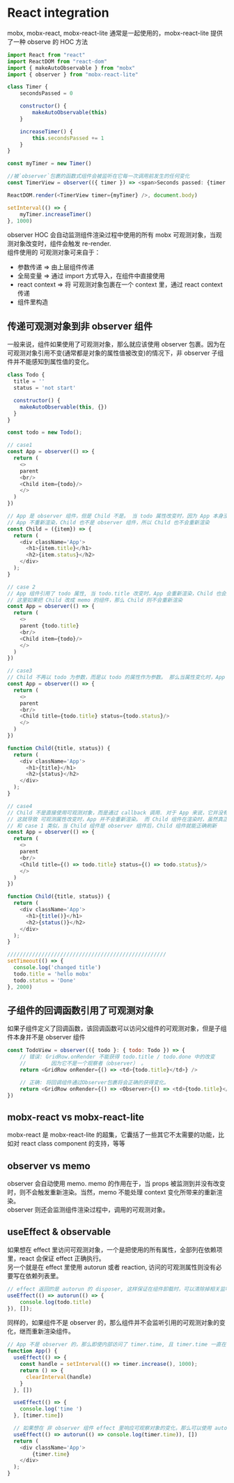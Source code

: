 # React integration
mobx, mobx-react, mobx-react-lite 通常是一起使用的，mobx-react-lite 提供了一种 observe 的 HOC 方法
```js
import React from "react"
import ReactDOM from "react-dom"
import { makeAutoObservable } from "mobx"
import { observer } from "mobx-react-lite"

class Timer {
    secondsPassed = 0

    constructor() {
        makeAutoObservable(this)
    }

    increaseTimer() {
        this.secondsPassed += 1
    }
}

const myTimer = new Timer()

//被`observer`包裹的函数式组件会被监听在它每一次调用前发生的任何变化
const TimerView = observer(({ timer }) => <span>Seconds passed: {timer.secondsPassed}</span>)

ReactDOM.render(<TimerView timer={myTimer} />, document.body)

setInterval(() => {
    myTimer.increaseTimer()
}, 1000)
```
observer HOC 会自动监测组件渲染过程中使用的所有 mobx 可观测对象，当观测对象改变时，组件会触发 re-render.   
组件使用的 可观测对象可来自于：
* 参数传递 => 由上层组件传递
* 全局变量 => 通过 import 方式导入，在组件中直接使用
* react context => 将 可观测对象包裹在一个 context 里，通过 react context 传递
* 组件里构造 

## 传递可观测对象到非 observer 组件
一般来说，组件如果使用了可观测对象，那么就应该使用 observer 包裹。因为在 可观测对象引用不变(通常都是对象的属性值被改变)的情况下，非 observer 子组件并不能感知到属性值的变化。
```js
class Todo {
  title = ''
  status = 'not start'

  constructor() {
    makeAutoObservable(this, {})
  }
}

const todo = new Todo();

// case1
const App = observer(() => {
  return (
    <>
    parent
    <br/>
    <Child item={todo}/>
    </>
  )
})

// App 是 observer 组件，但是 Child 不是。 当 todo 属性改变时，因为 App 本身没有引用 todo, 所以 App 不会重新渲染
// App 不重新渲染，Child 也不是 observer 组件，所以 Child 也不会重新渲染
const Child = ({item}) => {
  return (
    <div className='App'>
      <h1>{item.title}</h1>
      <h2>{item.status}</h2>
    </div>
  );
}

// case 2
// App 组件引用了 todo 属性, 当 todo.title 改变时，App 会重新渲染，Child 也会随着重新渲染
// 这里如果把 Child 改成 memo 的组件，那么 Child 则不会重新渲染
const App = observer(() => {
  return (
    <>
    parent {todo.title}
    <br/>
    <Child item={todo}/>
    </>
  )
})

// case3
// Child 不再以 todo 为参数，而是以 todo 的属性作为参数。 那么当属性变化时，App 会重新渲染，从而 Child 也会重新渲染
const App = observer(() => {
  return (
    <>
    parent
    <br/>
    <Child title={todo.title} status={todo.status}/>
    </>
  )
})

function Child({title, status}) {
  return (
    <div className='App'>
      <h1>{title}</h1>
      <h2>{status}</h2>
    </div>
  );
}

// case4
// Child 不是直接使用可观测对象，而是通过 callback 调用. 对于 App 来说，它并没有真正使用可观测属性，这个函数的调用，其实发生在 Child 组件里
// 这就导致 可观测属性改变时，App 并不会重新渲染。 而 Child 组件在渲染时，虽然真正访问了可观测对象，但是它本身并不是 observer 组件，所以也不会重新渲染
// 和 case 1 类似，当 Child 组件是 observer 组件后，Child 组件就能正确刷新 
const App = observer(() => {
  return (
    <>
    parent
    <br/>
    <Child title={() => todo.title} status={() => todo.status}/>
    </>
  )
})

function Child({title, status}) {
  return (
    <div className='App'>
      <h1>{title()}</h1>
      <h2>{status()}</h2>
    </div>
  );
}

///////////////////////////////////////////////////
setTimeout(() => {
  console.log('changed title')
  todo.title = 'hello mobx'
  todo.status = 'Done'
}, 2000)
```
## 子组件的回调函数引用了可观测对象
如果子组件定义了回调函数，该回调函数可以访问父组件的可观测对象，但是子组件本身并不是 observer 组件
```js
const TodoView = observer(({ todo }: { todo: Todo }) => {
    // 错误: GridRow.onRender 不能获得 todo.title / todo.done 中的改变
    //        因为它不是一个观察者（observer） 。
    return <GridRow onRender={() => <td>{todo.title}</td>} />

    // 正确: 将回调组件通过Observer包裹将会正确的获得变化。
    return <GridRow onRender={() => <Observer>{() => <td>{todo.title}</td>}</Observer>} />
})
```

## mobx-react vs mobx-react-lite
mobx-react 是 mobx-react-lite 的超集，它囊括了一些其它不太需要的功能，比如对 react class component 的支持，等等

## observer vs memo
observer 会自动使用 memo. memo 的作用在于，当 props 被监测到并没有改变时，则不会触发重新渲染。当然，memo 不能处理 context 变化所带来的重新渲染。  
observer 则还会监测组件渲染过程中，调用的可观测对象。

## useEffect & observable
如果想在 effect 里访问可观测对象，一个是把使用的所有属性，全部列在依赖项里，react 会保证 effect 正确执行。  
另一个就是在 effect 里使用 autorun 或者 reaction, 访问的可观测属性则没有必要写在依赖列表里。
```js
// effect 返回的是 autorun 的 disposer, 这样保证在组件卸载时，可以清除掉相关监听
useEffect(() => autorun(() => {
    console.log(todo.title)
}), []);
```
同样的，如果组件不是 observer 的，那么组件并不会监听引用的可观测对象的变化，继而重新渲染组件。
```js
// App 不是 observer 的，那么即使内部访问了 timer.time, 且 timer.time 一直在改变，但是组件并不会重新渲染，effect 也不会触发
function App() {
  useEffect(() => {
    const handle = setInterval(() => timer.increase(), 1000);
    return () => {
      clearInterval(handle)
    }
  }, [])

  useEffect(() => {
    console.log('time ')
  }, [timer.time])

  // 如果想在 非 observer 组件 effect 里响应可观察对象的变化，那么可以使用 autorun 或者 reaction
  useEffect(() => autorun(() => console.log(timer.time)), [])
  return (
    <div className='App'>
        {timer.time}
    </div>
  );
}
```